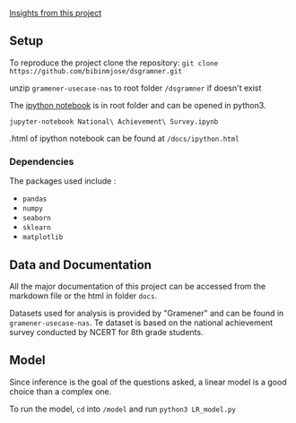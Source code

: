 [Insights from this project](https://bibinmjose.github.io/dsgramner/) 

## Setup

To reproduce the project clone the repository: 
`git clone https://github.com/bibinmjose/dsgramner.git`

unzip `gramener-usecase-nas` to root folder `/dsgramner` if doesn't exist

The [ipython notebook](https://bibinmjose.github.io/dsgramner/ipython.html) is in root folder and can be opened in python3.

`jupyter-notebook National\ Achievement\ Survey.ipynb`

.html of ipython notebook can be found at `/docs/ipython.html`

### Dependencies
The packages used include :
* `pandas`
* `numpy`
* `seaborn`
* `sklearn`
* `matplotlib`


## Data and Documentation

All the major documentation of this project can be accessed from the markdown file or the html in folder `docs`.

Datasets used for analysis is provided by "Gramener" and can be found in `gramener-usecase-nas`. Te dataset is based on the national achievement survey conducted by NCERT for 8th grade students.

## Model

Since inference is the goal of the questions asked, a linear model is a good choice than a complex one.

To run the model, `cd` into `/model`
and run `python3 LR_model.py`